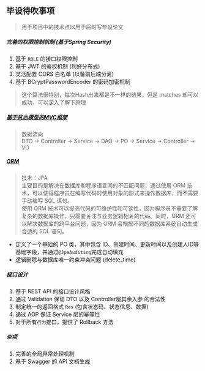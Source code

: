 ## 毕设待吹事项

> 用于项目中的技术点以用于届时写毕设论文

##### 完善的权限控制机制 (基于Spring Security)

1. 基于 `ROLE` 的接口权限控制
2. 基于 JWT 的鉴权机制 (利好分布式)
3. 灵活配置 CORS 白名单 (以备前后端分离)
4. 基于 BCryptPasswordEncoder 的密码加密机制

> 这个算法很特别，每次Hash出来都是不一样的结果，但是 matches 却可以成功，可以深入了解下原理

##### [基于贫血模型的MVC框架](https://zh.wikipedia.org/zh-cn/MVC)

> 数据流向  
> DTO -> Controller -> Service -> DAO -> PO -> Service -> Controller -> VO

##### [ORM](https://en.wikipedia.org/wiki/Object%E2%80%93relational_mapping)

> 技术：JPA  
> 主要目的是解决在数据库和程序语言间的不匹配问题，通过使用 ORM 技术，可以使得程序员在编写代码时使用对象的形式来操作数据库，而不需要手动编写
> SQL 语句。   
> 使用 ORM 技术可以提高代码的可维护性和可读性，因为程序员不需要了解复杂的数据库操作，只需要关注与业务逻辑相关的代码。同时，ORM
> 还可以解决数据库的跨平台问题，因为 ORM 会根据不同的数据库系统自动生成合适的 SQL 语句。

- 定义了一个基础的 PO 类，其中包含 ID、创建时间、更新时间以及创建人ID等基础字段，并通过`@JpaAuditing`完成自动填充
- 逻辑删除与数据库唯一约束冲突问题 (delete_time)

##### 接口设计

1. 基于 REST API 的接口设计风格
2. 通过 Validation 保证 DTO 以及 Controller层其余入参 的合法性
3. 制定统一的返回格式 `Res` (包含状态码、状态信息、数据)
4. 通过 AOP 保证 Service 层的幂等性
5. 对于所有`行为`接口，提供了 Rollback 方法

##### 杂项

1. 完善的全局异常处理机制
2. 基于 Swagger 的 API 文档生成
